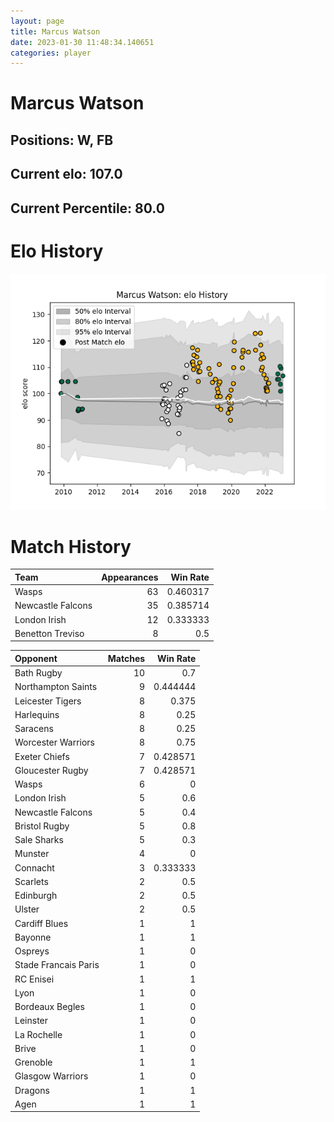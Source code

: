 ```yaml
---  
layout: page  
title: Marcus Watson  
date: 2023-01-30 11:48:34.140651  
categories: player  
---
```

# Marcus Watson

## Positions: W, FB

## Current elo: 107.0

## Current Percentile: 80.0

# Elo History


![elo history](history_MarcusWatson.png)
# Match History


| Team              |   Appearances |   Win Rate |
|:------------------|--------------:|-----------:|
| Wasps             |            63 |   0.460317 |
| Newcastle Falcons |            35 |   0.385714 |
| London Irish      |            12 |   0.333333 |
| Benetton Treviso  |             8 |   0.5      |

| Opponent             |   Matches |   Win Rate |
|:---------------------|----------:|-----------:|
| Bath Rugby           |        10 |   0.7      |
| Northampton Saints   |         9 |   0.444444 |
| Leicester Tigers     |         8 |   0.375    |
| Harlequins           |         8 |   0.25     |
| Saracens             |         8 |   0.25     |
| Worcester Warriors   |         8 |   0.75     |
| Exeter Chiefs        |         7 |   0.428571 |
| Gloucester Rugby     |         7 |   0.428571 |
| Wasps                |         6 |   0        |
| London Irish         |         5 |   0.6      |
| Newcastle Falcons    |         5 |   0.4      |
| Bristol Rugby        |         5 |   0.8      |
| Sale Sharks          |         5 |   0.3      |
| Munster              |         4 |   0        |
| Connacht             |         3 |   0.333333 |
| Scarlets             |         2 |   0.5      |
| Edinburgh            |         2 |   0.5      |
| Ulster               |         2 |   0.5      |
| Cardiff Blues        |         1 |   1        |
| Bayonne              |         1 |   1        |
| Ospreys              |         1 |   0        |
| Stade Francais Paris |         1 |   0        |
| RC Enisei            |         1 |   1        |
| Lyon                 |         1 |   0        |
| Bordeaux Begles      |         1 |   0        |
| Leinster             |         1 |   0        |
| La Rochelle          |         1 |   0        |
| Brive                |         1 |   0        |
| Grenoble             |         1 |   1        |
| Glasgow Warriors     |         1 |   0        |
| Dragons              |         1 |   1        |
| Agen                 |         1 |   1        |